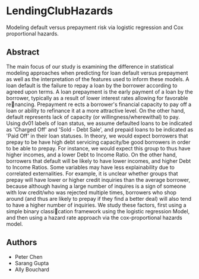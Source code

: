 # LendingClubHazards
Modeling default versus prepayment risk via logistic regression and Cox proportional hazards.

Abstract
----------------------------------------------

The main focus of our study is examining the difference in statistical modeling approaches when predicting
for loan default versus prepayment as well as the interpretation of the features used to inform these models.
A loan default is the failure to repay a loan by the borrower according to agreed upon terms. A loan
prepayment is the early payment of a loan by the borrower, typically as a result of lower interest rates
allowing for favorable renancing. Prepayment re
ects a borrower's financial capacity to pay off a loan or
ability to refinance it at a more attractive level. On the other hand, default represents lack of capacity (or
willingness/wherewithal) to pay. Using dv01 labels of loan status, we assume defaulted loans to be indicated
as 'Charged Off' and 'Sold - Debt Sale', and prepaid loans to be indicated as 'Paid Off' in their loan statuses.
In theory, we would expect borrowers that prepay to be have high debt servicing capacity/be good
borrowers in order to be able to prepay. For instance, we would expect this group to thus have higher
incomes, and a lower Debt to Income Ratio. On the other hand, borrowers that default will be likely to
have lower incomes, and higher Debt to Income Ratios. Some variables may have less explainability due
to correlated externalities. For example, it is unclear whether groups that prepay will have lower or higher
credit inquiries than the average borrower, because although having a large number of inquires is a sign of
someone with low credit/who was rejected multiple times, borrowers who shop around (and thus are likely
to prepay if they find a better deal) will also tend to have a higher number of inquiries.
We study these factors, first using a simple binary classication framework using the logistic regression
Model, and then using a hazard rate approach via the cox-proportional hazards model.

Authors
----------------------------------------------

- Peter Chen
- Sarang Gupta
- Ally Bouchard
